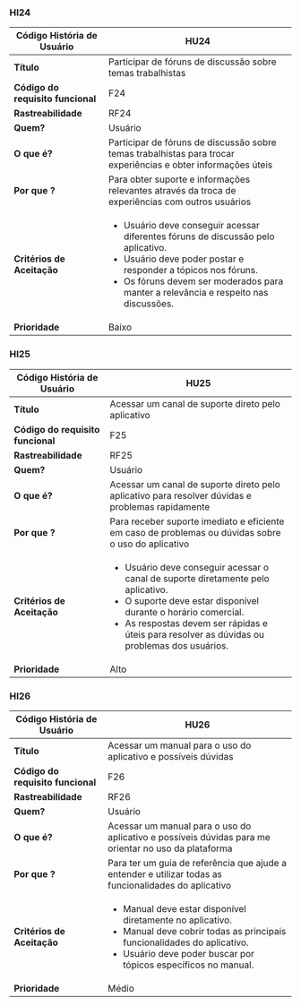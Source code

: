 

### HI24
| Código História de Usuário | HU24 |
|----------------------------|------|
| **Título**                 | Participar de fóruns de discussão sobre temas trabalhistas |
| **Código do requisito funcional** | F24 |
| **Rastreabilidade**        | RF24 |
| **Quem?**                  | Usuário |
| **O que é?**               | Participar de fóruns de discussão sobre temas trabalhistas para trocar experiências e obter informações úteis |
| **Por que ?**              | Para obter suporte e informações relevantes através da troca de experiências com outros usuários |
| **Critérios de Aceitação** | <ul><li>Usuário deve conseguir acessar diferentes fóruns de discussão pelo aplicativo.</li><li>Usuário deve poder postar e responder a tópicos nos fóruns.</li><li>Os fóruns devem ser moderados para manter a relevância e respeito nas discussões.</li></ul> |
| **Prioridade**             | Baixo |

### HI25
| Código História de Usuário | HU25 |
|----------------------------|------|
| **Título**                 | Acessar um canal de suporte direto pelo aplicativo |
| **Código do requisito funcional** | F25 |
| **Rastreabilidade**        | RF25 |
| **Quem?**                  | Usuário |
| **O que é?**               | Acessar um canal de suporte direto pelo aplicativo para resolver dúvidas e problemas rapidamente |
| **Por que ?**              | Para receber suporte imediato e eficiente em caso de problemas ou dúvidas sobre o uso do aplicativo |
| **Critérios de Aceitação** | <ul><li>Usuário deve conseguir acessar o canal de suporte diretamente pelo aplicativo.</li><li>O suporte deve estar disponível durante o horário comercial.</li><li>As respostas devem ser rápidas e úteis para resolver as dúvidas ou problemas dos usuários.</li></ul> |
| **Prioridade**             | Alto |

### HI26
| Código História de Usuário | HU26 |
|----------------------------|------|
| **Título**                 | Acessar um manual para o uso do aplicativo e possíveis dúvidas |
| **Código do requisito funcional** | F26 |
| **Rastreabilidade**        | RF26 |
| **Quem?**                  | Usuário |
| **O que é?**               | Acessar um manual para o uso do aplicativo e possíveis dúvidas para me orientar no uso da plataforma |
| **Por que ?**              | Para ter um guia de referência que ajude a entender e utilizar todas as funcionalidades do aplicativo |
| **Critérios de Aceitação** | <ul><li>Manual deve estar disponível diretamente no aplicativo.</li><li>Manual deve cobrir todas as principais funcionalidades do aplicativo.</li><li>Usuário deve poder buscar por tópicos específicos no manual.</li></ul> |
| **Prioridade**             | Médio |

